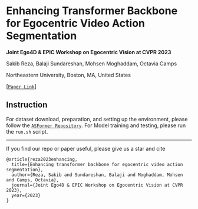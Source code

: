 # Enhancing Transformer Backbone for Egocentric Video Action Segmentation
**Joint Ego4D & EPIC Workshop on Egocentric Vision at CVPR 2023**

Sakib Reza, Balaji Sundareshan, Mohsen Moghaddam, Octavia Camps

Northeastern University, Boston, MA, United States  

[[`Paper Link`](https://arxiv.org/abs/2305.11365)]   

## Instruction
For dataset download, preparation, and setting up the environment, please follow the [`ASFormer Repository`](https://github.com/ChinaYi/ASFormer/).
For Model training and testing, please run the `run.sh` script. 

------
If you find our repo or paper useful, please give us a star and cite
```
@article{reza2023enhancing,
  title={Enhancing transformer backbone for egocentric video action segmentation},
  author={Reza, Sakib and Sundareshan, Balaji and Moghaddam, Mohsen and Camps, Octavia},
  journal={Joint Ego4D & EPIC Workshop on Egocentric Vision at CVPR 2023},
  year={2023}
}
```
